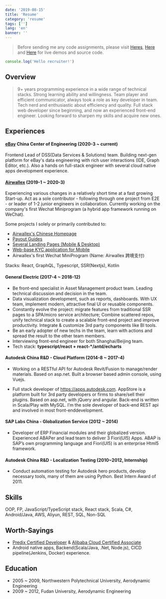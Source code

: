 ```yaml
---
date: '2019-08-15'
title: 'Resume'
category: 'resume'
tags: ['']
lang: 'en'
banner: ''
---
```


> Before sending me any code assignments, please visit [Heres](https://blog.xiuz.hu/categories/code), [Here](https://blog.xiuz.hu/demo) and [Here](https://github.com/noru) for live demos and source code.

```javascript
console.log('Hello recruiter!')
```

## Overview

> 9+ years programming experience in a wide range of technical stacks.
> Strong learning ability and willingness.
> Team player and efficient communicator, always took a role as key developer in team.
> Tech nerd and enthusiastic about efficiency and quality.
> Full stack web developer since beginning, and now an experienced front-end engineer.
> Looking forward to sharpen my skills and acquire new ones.

## Experiences

#### [eBay](https://www.ebay.com) China Center of Engineering  (2020-3 ~ current)

Frontend Lead of DSS(Data Services & Solutions) team. Building next-gen platform for eBay's data engineering with rich user interactions (IDE, Graph Editor, etc.). Also a hands on full-stack engineer with several cloud native apps development experience.

#### [Airwallex](https://www.airwallex.com) (2019-1 ~ 2020-3)

Experiencing various changes in a relatively short time at a fast growing Start-up. Act as a sole contributor - following through one project from E2E - or leader of 1-2 junior engineers in collaboration. Currently working on the company's first Wechat Miniprogram (a hybrid app framework running on WeChat).

Some projects I solely or primarily contributed to:

- [Airwallex's Chinese Homepage](https://www.airwallex.com.cn)
- [Payout Guides](https://www.airwallex.com/guides/payout)
- [Several Landing Pages (Mobile & Desktop) ](https://channel.airwallex.com)
- [Web-base KYC application for Mobile](https://www.airwallex.com/cn/kyc)
- Airwallex's first Wechat MiniProgram (Name: Airwallex 跨境支付)

Stacks: React, GraphQL, Typescript, SSR(Nextjs), Kotlin

#### General Electric (2017-4 ~ 2018-12)

- Be front-end specialist in Asset Management product team. Leading technical discussion and decision in the team.
- Data visualization development, such as reports, dashboards. With UX team, implement modern, attractive final UI or reusable components.
- Constantly evolve the project: migrate features from traditional SSR pages to a SPA/micro service architecture; Combine scattered repos, unify technical stack to create a scalable front-end project and improve productivity. Integrate & customize 3rd party components like BI tools.
- Be an early adopter of new techs in the team, learn with actions and spread the result to the other team members.
- Interviewing front-end engineer for both Shanghai/Beijing team.
- Tech stack: **typescript/react + react-\*/antd/echarts**

#### Autodesk China R&D - Cloud Platform (2014-8 ~ 2017-4)

- Working on a RESTful API for Autodesk Revit/Fusion to manage/render materials. Based on asp.net. Built a browser based admin console, using Vuejs.

- Full stack developer of https://apps.autodesk.com. AppStore is a platform built for 3rd party developers or firms to share/sell their plugins. Based on asp.net, with jQuery and angular. Back-end is written in Scala/Play with MySQL. I’m the sole developer of back-end REST api and involved in most front-enddevelopment.

#### SAP Labs China - Globalization Service (2012 ~ 2014)

- Developer of ERP Financial modules and their globalized version. Experienced ABAPer and lead team to deliver 3 Fiori(UI5) Apps. ABAP is SAP’s own programming language and Fiori(UI5) is an enterprise Html5 framework.

#### Autodesk China R&D - Localization Testing (2010~2012, Internship)

- Conduct automation testing for Autodesk hero products, develop necessary tools, many of them are using Python. Best Intern Award of 2011.

## Skills

OOP, FP, JavaScript/TypeScript stack, React stack, Scala, C#, Android/Java, AWS, Aliyun, REST, SQL, Non-SQL

## Worth-Sayings

- [Predix Certified Developer](/assets/docs/predix_cert.png) & [Alibaba Cloud Certified Associate](/assets/docs/cert_aliyun.png)
- Android native apps, Backend(Scala/Java, .Net, Node.js), CICD pipeline(Jenkins, Docker) experience.

## Education

- 2005 ~ 2009, Northwestern Polytechnical University, Aerodynamic Engineering
- 2009 ~ 2012, Fudan University, Aerodynamic Engineering
